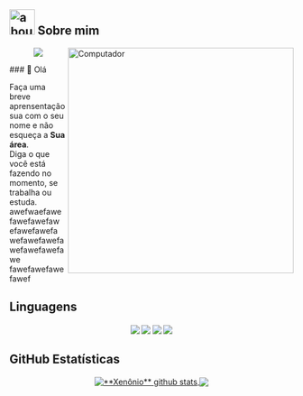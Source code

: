 ## <img width="45" alt="about" src="https://raw.github.com/elizarov/elizarov/master/about.png"> Sobre mim

<img src="https://raw.githubusercontent.com/MicaelliMedeiros/micaellimedeiros/master/image/computer-illustration.png" min-width="400px" max-width="400px" width="400px" align="right" alt="Computador">

<p align="center">
  <img src="https://img.shields.io/static/v1?label=Github&message=Xennonio&color=f8efd4&style=for-the-badge&logo=GitHub">
</p>
### 👋 Olá
<p align="left"> 
  Faça uma breve aprensentação sua com o seu nome e não esqueça a <strong>Sua área</strong>.<br>
  Diga o que você está fazendo no momento, se trabalha ou estuda.
  awefwaefawe
  fawefawefaw
  efawefawefa
  wefawefawefa
  wefawefawefawe
  fawefawefawe
  fawef
</p>

## **Linguagens**  

<h4 align="center">
<img src="https://readme-components.vercel.app/api?component=logo&logo=c&text=false&animation=spin&fill=black&textfill=bface6&">
<img src="https://readme-components.vercel.app/api?component=logo&logo=latex&text=false&animation=spin&fill=black&textfill=bface6&">
<img src="https://readme-components.vercel.app/api?component=logo&logo=python&text=false&animation=spin&fill=black&textfill=bface6&">
<img src="https://readme-components.vercel.app/api?component=logo&logo=haskell&text=false&animation=spin&fill=black&textfill=bface6&">
<p align="center">

## **GitHub Estatísticas**

<p align="center"> 
  <a href="https://github.com/Xennonio">
   <img align="center"
        src="https://github-readme-stats.vercel.app/api?username=Xennonio&show_icons=true&theme=dracula&line_height=27"
        alt="**Xenônio** github stats"/>
  </a>

  <a href="https://github.com/Xennonio">
    <img align="center"
         src="https://github-readme-stats.vercel.app/api/top-langs/?username=Xennonio&theme=dracula&hide_langs_below=1"/>
  </a>
</p>

